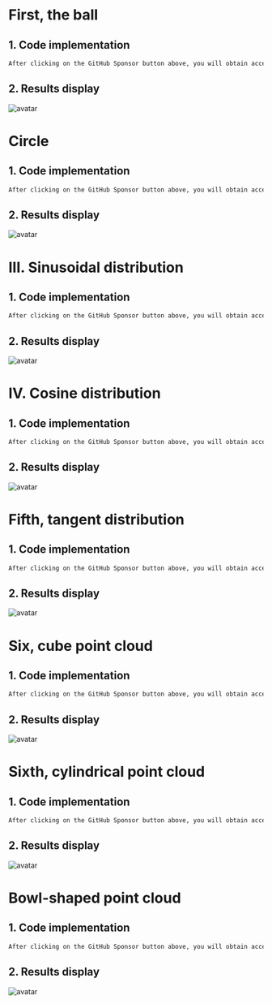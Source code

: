 #  First, the ball 

##  1. Code implementation 

  ```python  
After clicking on the GitHub Sponsor button above, you will obtain access permissions to my private code repository ( https://github.com/slowlon/my_code_bar ) to view this blog code. By searching the code number of this blog, you can find the code you need, code number is: 2024020309574573544
  ```  
##  2. Results display 

 ![avatar]( 00be688dc3b24205933bb5586fe7407d.png) 

#  Circle 

##  1. Code implementation 

  ```python  
After clicking on the GitHub Sponsor button above, you will obtain access permissions to my private code repository ( https://github.com/slowlon/my_code_bar ) to view this blog code. By searching the code number of this blog, you can find the code you need, code number is: 2024020309574573544
  ```  
##  2. Results display 

 ![avatar]( 82566f25f1e14763940815ac6300064f.png) 

#  III. Sinusoidal distribution 

##  1. Code implementation 

  ```python  
After clicking on the GitHub Sponsor button above, you will obtain access permissions to my private code repository ( https://github.com/slowlon/my_code_bar ) to view this blog code. By searching the code number of this blog, you can find the code you need, code number is: 2024020309574573544
  ```  
##  2. Results display 

 ![avatar]( 6556450bb9b44b819129d4a09338ac6e.png) 

#  IV. Cosine distribution 

##  1. Code implementation 

  ```python  
After clicking on the GitHub Sponsor button above, you will obtain access permissions to my private code repository ( https://github.com/slowlon/my_code_bar ) to view this blog code. By searching the code number of this blog, you can find the code you need, code number is: 2024020309574573544
  ```  
##  2. Results display 

 ![avatar]( 0f1339f2bdb04ee48c9a40778f2ceb5f.png) 

#  Fifth, tangent distribution 

##  1. Code implementation 

  ```python  
After clicking on the GitHub Sponsor button above, you will obtain access permissions to my private code repository ( https://github.com/slowlon/my_code_bar ) to view this blog code. By searching the code number of this blog, you can find the code you need, code number is: 2024020309574573544
  ```  
##  2. Results display 

 ![avatar]( da28ae92fd1f4125a48c357aabac9f10.png) 

#  Six, cube point cloud 

##  1. Code implementation 

  ```python  
After clicking on the GitHub Sponsor button above, you will obtain access permissions to my private code repository ( https://github.com/slowlon/my_code_bar ) to view this blog code. By searching the code number of this blog, you can find the code you need, code number is: 2024020309574573544
  ```  
##  2. Results display 

 ![avatar]( c2e3e367e13c4146970770710ede697d.png) 

#  Sixth, cylindrical point cloud 

##  1. Code implementation 

  ```python  
After clicking on the GitHub Sponsor button above, you will obtain access permissions to my private code repository ( https://github.com/slowlon/my_code_bar ) to view this blog code. By searching the code number of this blog, you can find the code you need, code number is: 2024020309574573544
  ```  
##  2. Results display 

 ![avatar]( 0377cbbcf5294e308a30fa34892693ec.png) 

#  Bowl-shaped point cloud 

##  1. Code implementation 

  ```python  
After clicking on the GitHub Sponsor button above, you will obtain access permissions to my private code repository ( https://github.com/slowlon/my_code_bar ) to view this blog code. By searching the code number of this blog, you can find the code you need, code number is: 2024020309574573544
  ```  
##  2. Results display 

 ![avatar]( d32186ae627e459998c725bfd2c00e64.png) 

